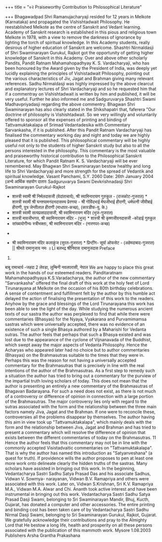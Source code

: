 +++
title = "०२ Praiseworthy Contribution to Philosophical Literature"

+++
Bhagawadpad Shri Ramanujacharyaji resided for 12 years in Melkote (Karnataka) and propagated the Vishishtadwait Philosophy. He reestablished Melkote as the centre of Sanskrit and Vedant learning. Academy of Sanskrit research is established in this pious and religious town Melkote in 1978, with a view to remove the darkness of ignorance by lighting the torch of spiritual knowledge. 
In this Academy students, really desirous of higher education of Sanskrit are welcome. Shashtri Nirmaldasji of Shri Swaminarayan Gurukul, Rajkot got the opportunity of getting higher knowledge of Sanskrit in this Academy. Over and above other scholarly Pandits, Pandit Ratnam Mahamahopadhyay K. S. Vardacharyaji, who has been honoured by the Award given by the President of India, was deeply yet lucidly explaining the principles of Vishistadwait Philosophy, pointing out the various characteristics of Jiv, Jagat and Brahman giving many relevant references. 
Sadhu Nirmaldasji was highly impressed by the above clearcut and explanatory lectures of Shri Vardacharyaji and so he requested him that if a commentray on Vishishtadwait is written by him and published, it will be very useful. Further he also informed me and Sadguruvarya Shashtri Swami Madhavpriyadasji regarding the above commentry. 
Bhagwan Shri Swaminarayan has also clearly stated in the Shikshapatri that, faferera "Our doctrine of philosophy is Vishishtadwait. So we very willingly and voluntarily offered to sponsor all the expenses of printing and binding of Tattvamuktakalapa of Srimad Vedantadesika with Commentary Sarvankasha, if it is published. 
After this Pandit Ratnam Vardacharyaji has finalised the commentary working day and night and today we are highly pleased that it is published. This philosophical commentary will be highly useful not only to the students of higher Sanskrit study but also to all the persons interested in the philosophy. 
This commentary is the most valuable and praiseworthy historical contribution to the Philosophical Sanskrit Literature, for which Pandit Ratnam K. S. Vardacharyaji will be ever remembered. May Bhagwan Shri Swaminarayan bestow healthy and long life to Shri Vardacharyaji and more strength for the spread of Vedantik and spiritual knowledge. 
Vasant Panchami, S.Y. 2060 
Date: 26th January 2004 
(अन्ये आर्थिक सहयोग दातारः 
Sadguruvarya Swami Devkrishnadasji Shri Swaminarayan Gurukul-Rajkot 
* शास्त्री स्वामी श्री निर्मलदासजी (वेदांताचार्य), श्री स्वामिनारायण गुरुकुल - (राजकोट-गुजरात) * शास्त्री स्वामी श्री घनश्यामनंदनदासस्य प्रेरणया - श्री गोविंदभाई मेघजीभाई हीराणी, 
धर्मपत्नी जीवीबाई हीराणी, पुत्र जेन्तीलाल हीराणी (माधापर-कच्छ), (कारडीफ-यु. के.) 
* शास्त्री स्वामी सत्यप्रसाददासजी, श्री स्वामिनारायण मंदिर 
(भुज-गुजरात) 
* शास्त्री मावजीभगत, श्री स्वामिनारायण मंदिर - (भुज) * शास्त्री श्री कृष्णजीवनदासजी -कोडाई गुरुकुल 
* सांख्ययोगीन्यः स्त्रीभक्ताः, श्री स्वामिनारायण मंदिर - (नारणपर-कच्छ) 
- 
* श्री स्वामिनारायण मंदिर कलाकुंज (सुरत-गुजरात) * प्रिन्टींग- सूर्या ओफसेट - (अहेमदाबाद-गुजरात) 
|| श्रीमते रामानुजाय नमः ॥ 
LI 
बलभद्र श्रीनिवास रामानुजदास 
Preface 
1) 
बाबू रामाचार्य 
-जहदा 2 लेवडा, लुम्बिनी नवलपरासी, नेपाल 
We are happy to place this great work in the hands of our esteemed readers. Panditaratnam Mahamahopadhyaya K.S.Varadacharya, the author of the new commentary "Sarvankasha" offered the final draft of this work at the holy feet of Lord Tirunarayana at Melkote on the occasion of his 80th birthday celebrations. A sense of contentment and fulfillment felt by the author by this humble act delayed the action of finalising the presentation of this work to the readers. Anyhow by the grace and blessings of the Lord Tirunarayana this work has been able to see the light of the day. 
While studying the numerous ancient texts of our sastra the author was perplexed to find that while there were commentaries (Bhasyas) for the Nyaya, Vyakarana and Purvamimamsa sastras which were universally accepted, there was no evidence of an existence of such a single Bhasya authored by a Maharishi for Vedanta sutras. The author feels that perhaps that such a Bhasya existed and was lost due to the appearance of the cyclone of Vijnanavada of the Buddhist, which swept away the major aspects of Vedanta Philosophy. Hence the Acharyas who appeared later had no choice but to author commentaries (Bhasyas) on the Brahmasutras suitable to the times that they were in. Perhaps this was the reason for not having a universally accepted commentary for the Brahmasutras that is precisely in line with the real intentions of the author of the Brahmasutras. 
As a first step to remedy such a situation the author has tried to bring out a commentary for the purview of the impartial truth loving scholars of today. This does not mean that the author is presenting an entirely a new commentary of the Brahmasutras of Bhagavan Badarayana. For such a need does not exist, as there is not much of a controversy or difference of opinion in connection with a large portion of the Brahmasutras. The major controversy lies only with regard to the sutras associated with the form and the relationship between the three main factors namely Jiva, Jagat and the Brahman. If one were to reconcile these, controversies all the problems disappear by themselves. 
The author having this aim in view took up "Tattvamuktakalapa", which mainly deals with the form and the relationship between Jiva, Jagat and Brahman and has tried to present a commentary which will resolve the difference of opinion that exists between the different commentaries of today on the Brahmasutras. 
11 
Hence the author feels that this commentary may not be in line with the commonly accepted Visistadvaitic commentaries on "Tattvamuktakalapa". That is why the author has named this introduction as "Satyanveshana" (a quest for truth). If providence wills the author proposes to pen at least one more work onto delineate clearly the hidden truths of the sastras. 
Many scholars have assisted in bringing out this work. In the beginning, Vedantacharya Sastri Sadhu Satya Prasad Das and his associate Sadhus, Vidwan V. Sowmya- narayanan, Vidwan B.V. Ramapriya and others were associated with this work. Later on, Vidwan S.Krishnan, Sri K.V. Ramapriya M.A., Vidwan M.A. Alwar and Chi. Ananth took active interest and have been instrumental in bringing out this work. 
Vedantacharya Sastri Sadhu Satya Prasad Dasji Swami, belonging to Sri Swaminarayan Mandir, Bhuj, Kucth, Gujarat, has donated a computer and other accessories. The entire printing and binding cost has been taken care of by Vedantacharya Sastri Sadhu Nirmal Dasji Swami, belonging to Sri Swaminarayan Gurukul, Rajkot, Gujarat. We gratefully acknowledge their contributions and pray to the Almighty Lord that He bestow a long life, health and prosperity on all these persons associated with the publication of this mammoth work. 
Mysore 
1.08.2003 
Publishers 
Arsha Grantha Prakashana 
